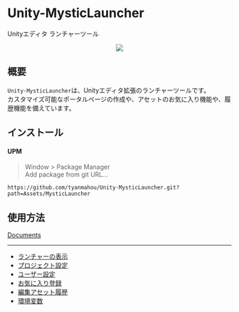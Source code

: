 ﻿# Unity-MysticLauncher
Unityエディタ ランチャーツール  

<p align="center">
<img src="https://github.com/user-attachments/assets/001e2d0b-39ca-44f5-9403-e29de9cba473"/>
</p>

## 概要
`Unity-MysticLauncher`は、Unityエディタ拡張のランチャーツールです。  
カスタマイズ可能なポータルページの作成や、アセットのお気に入り機能や、履歴機能を備えています。

## インストール

#### UPM

> Window > Package Manager  
> Add package from git URL...

```
https://github.com/tyanmahou/Unity-MysticLauncher.git?path=Assets/MysticLauncher
```

## 使用方法

[Documents](https://github.com/tyanmahou/Unity-MysticLauncher/wiki)

----
- [ランチャーの表示](https://github.com/tyanmahou/Unity-MysticLauncher/wiki/%E3%83%A9%E3%83%B3%E3%83%81%E3%83%A3%E3%83%BC%E3%81%AE%E8%A1%A8%E7%A4%BA)
- [プロジェクト設定](https://github.com/tyanmahou/Unity-MysticLauncher/wiki/%E3%83%97%E3%83%AD%E3%82%B8%E3%82%A7%E3%82%AF%E3%83%88%E8%A8%AD%E5%AE%9A)
- [ユーザー設定](https://github.com/tyanmahou/Unity-MysticLauncher/wiki/%E3%83%A6%E3%83%BC%E3%82%B6%E3%83%BC%E8%A8%AD%E5%AE%9A)
- [お気に入り登録](https://github.com/tyanmahou/Unity-MysticLauncher/wiki/%E3%81%8A%E6%B0%97%E3%81%AB%E5%85%A5%E3%82%8A%E7%99%BB%E9%8C%B2)
- [編集アセット履歴](https://github.com/tyanmahou/Unity-MysticLauncher/wiki/%E7%B7%A8%E9%9B%86%E3%82%A2%E3%82%BB%E3%83%83%E3%83%88%E5%B1%A5%E6%AD%B4)
- [環境変数](https://github.com/tyanmahou/Unity-MysticLauncher/wiki/%E7%92%B0%E5%A2%83%E5%A4%89%E6%95%B0)
